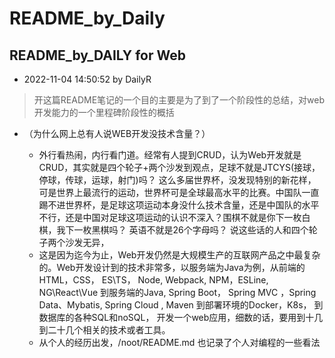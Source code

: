 # README_by_Daily

## README_by_DAILY  for Web

- 2022-11-04 14:50:52 by DailyR

> 开这篇README笔记的一个目的主要是为了到了一个阶段性的总结，对web开发能力的一个里程碑阶段性的概括

-  （为什么网上总有人说WEB开发没技术含量？）
	
	- 外行看热闹，内行看门道。经常有人提到CRUD，认为Web开发就是CRUD，其实就是四个轮子+两个沙发到观点，足球不就是JTCYS(接球，停球，传球，运球，射门)吗？ 这么多届世界杯，没发现特别的新花样，可是世界上最流行的运动，世界杯可是全球最高水平的比赛。中国队一直踢不进世界杯，是足球这项运动本身没什么技术含量，还是中国队的水平不行，还是中国对足球这项运动的认识不深入？围棋不就是你下一枚白棋，我下一枚黑棋吗？ 英语不就是26个字母吗？  说这些话的人和四个轮子两个沙发无异，
	- 这是因为迄今为止，Web开发仍然是大规模生产的互联网产品之中最复杂的。Web开发设计到的技术非常多，以服务端为Java为例，从前端的HTML，CSS， ES\TS， Node, Webpack, NPM，ESLine, NG\React\Vue 到服务端的Java, Spring Boot， Spring MVC ，Spring Data、Mybatis, Spring Cloud , Maven 到部署环境的Docker，K8s， 到数据库的各种SQL和noSQL， 开发一个web应用，细数的话，要用到十几到二十几个相关的技术或者工具。
	- 从个人的经历出发，/noot/README.md 也记录了个人对编程的一些看法